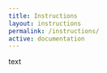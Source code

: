 ```yaml
---
title: Instructions
layout: instructions
permalink: /instructions/
active: documentation
---
```

text